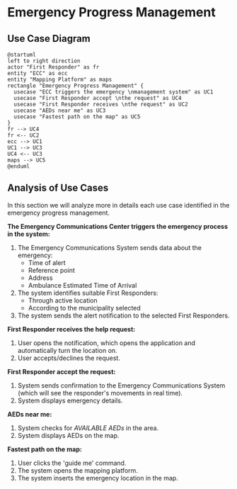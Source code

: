 # Emergency Progress Management

## Use Case Diagram

```plantuml
@startuml
left to right direction
actor "First Responder" as fr
entity "ECC" as ecc
entity "Mapping Platform" as maps
rectangle "Emergency Progress Management" {
  usecase "ECC triggers the emergency \nmanagement system" as UC1
  usecase "First Responder accept \nthe request" as UC4
  usecase "First Responder receives \nthe request" as UC2
  usecase "AEDs near me" as UC3
  usecase "Fastest path on the map" as UC5
}
fr --> UC4
fr <-- UC2
ecc --> UC1
UC1 --> UC3
UC4 <-- UC3
maps --> UC5
@enduml
```

## Analysis of Use Cases

In this section we will analyze more in details each use case identified in the emergency progress management.

**The Emergency Communications Center triggers the emergency process in the system:**

1. The Emergency Communications System sends data about the emergency:
    * Time of alert
    * Reference point
    * Address
    * Ambulance Estimated Time of Arrival
2. The system identifies suitable First Responders:
    * Through active location 
    * According to the municipality selected
3. The system sends the alert notification to the selected First Responders.

**First Responder receives the help request:**

1. User opens the notification, which opens the application and automatically turn the location on.
2.  User accepts/declines the request.

**First Responder accept the request:**

1. System sends confirmation to the Emergency Communications System (which will see the responder's movements in real time).
2. System displays emergency details.

**AEDs near me:**

1. System checks for _AVAILABLE AEDs_ in the area.
2. System displays AEDs on the map.

**Fastest path on the map:**

1. User clicks the 'guide me' command.
2. The system opens the mapping platform.
3. The system inserts the emergency location in the map.